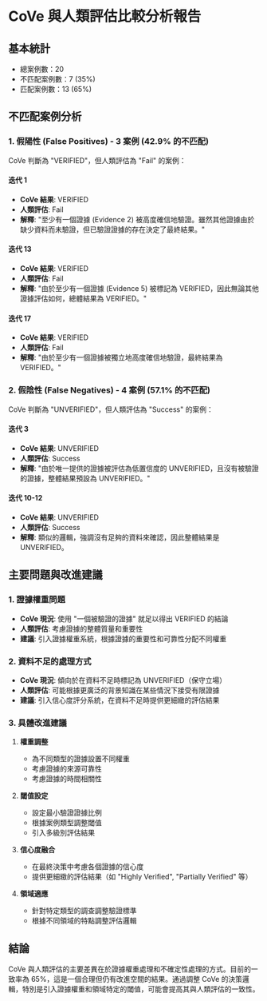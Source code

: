 # CoVe 與人類評估比較分析報告

## 基本統計
- 總案例數：20
- 不匹配案例數：7 (35%)
- 匹配案例數：13 (65%)

## 不匹配案例分析

### 1. 假陽性 (False Positives) - 3 案例 (42.9% 的不匹配)
CoVe 判斷為 "VERIFIED"，但人類評估為 "Fail" 的案例：

#### 迭代 1
- **CoVe 結果**: VERIFIED
- **人類評估**: Fail
- **解釋**: "至少有一個證據 (Evidence 2) 被高度確信地驗證。雖然其他證據由於缺少資料而未驗證，但已驗證證據的存在決定了最終結果。"

#### 迭代 13
- **CoVe 結果**: VERIFIED
- **人類評估**: Fail
- **解釋**: "由於至少有一個證據 (Evidence 5) 被標記為 VERIFIED，因此無論其他證據評估如何，總體結果為 VERIFIED。"

#### 迭代 17
- **CoVe 結果**: VERIFIED
- **人類評估**: Fail
- **解釋**: "由於至少有一個證據被獨立地高度確信地驗證，最終結果為 VERIFIED。"

### 2. 假陰性 (False Negatives) - 4 案例 (57.1% 的不匹配)
CoVe 判斷為 "UNVERIFIED"，但人類評估為 "Success" 的案例：

#### 迭代 3
- **CoVe 結果**: UNVERIFIED
- **人類評估**: Success
- **解釋**: "由於唯一提供的證據被評估為低置信度的 UNVERIFIED，且沒有被驗證的證據，整體結果預設為 UNVERIFIED。"

#### 迭代 10-12
- **CoVe 結果**: UNVERIFIED
- **人類評估**: Success
- **解釋**: 類似的邏輯，強調沒有足夠的資料來確認，因此整體結果是 UNVERIFIED。

## 主要問題與改進建議

### 1. 證據權重問題
- **CoVe 現況**: 使用 "一個被驗證的證據" 就足以得出 VERIFIED 的結論
- **人類評估**: 考慮證據的整體質量和重要性
- **建議**: 引入證據權重系統，根據證據的重要性和可靠性分配不同權重

### 2. 資料不足的處理方式
- **CoVe 現況**: 傾向於在資料不足時標記為 UNVERIFIED（保守立場）
- **人類評估**: 可能根據更廣泛的背景知識在某些情況下接受有限證據
- **建議**: 引入信心度評分系統，在資料不足時提供更細緻的評估結果

### 3. 具體改進建議
1. **權重調整**
   - 為不同類型的證據設置不同權重
   - 考慮證據的來源可靠性
   - 考慮證據的時間相關性

2. **閾值設定**
   - 設定最小驗證證據比例
   - 根據案例類型調整閾值
   - 引入多級別評估結果

3. **信心度融合**
   - 在最終決策中考慮各個證據的信心度
   - 提供更細緻的評估結果（如 "Highly Verified", "Partially Verified" 等）

4. **領域適應**
   - 針對特定類型的調查調整驗證標準
   - 根據不同領域的特點調整評估邏輯

## 結論
CoVe 與人類評估的主要差異在於證據權重處理和不確定性處理的方式。目前的一致率為 65%，這是一個合理但仍有改進空間的結果。通過調整 CoVe 的決策邏輯，特別是引入證據權重和領域特定的閾值，可能會提高其與人類評估的一致性。 